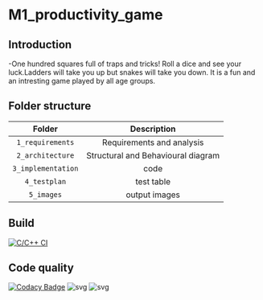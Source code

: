 # M1_productivity_game

## Introduction
-One hundred squares full of traps and tricks! Roll a dice and see your luck.Ladders will take you up but snakes will take you down. It is a fun and an intresting game played by all age groups. 

## Folder structure

| Folder | Description |
| :---: | :---: |
| `1_requirements` | Requirements and analysis |
| `2_architecture` | Structural and Behavioural diagram |
| `3_implementation` | code |
| `4_testplan` | test table |
| `5_images` | output images |

## Build
[![C/C++ CI](https://github.com/VaishnaviBorikar/M1_productivity_game/actions/workflows/c-cpp.yml/badge.svg)](https://github.com/VaishnaviBorikar/M1_productivity_game/actions/workflows/c-cpp.yml)

## Code quality
[![Codacy Badge](https://app.codacy.com/project/badge/Grade/c256d7a00293469fab9885f4d07387d9)](https://www.codacy.com/gh/VaishnaviBorikar/M1_productivity_game/dashboard?utm_source=github.com&amp;utm_medium=referral&amp;utm_content=VaishnaviBorikar/M1_productivity_game&amp;utm_campaign=Badge_Grade)
![svg](https://user-images.githubusercontent.com/98817420/153396332-698e3673-c43a-4c31-a683-7ee1937607a0.svg)
![svg](https://user-images.githubusercontent.com/98817420/153396500-6dae64e2-1a8e-4865-b1e5-91afd29e2626.svg)
